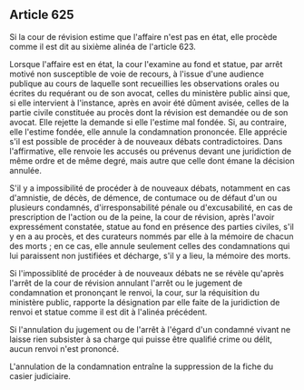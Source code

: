 Article 625
----
Si la cour de révision estime que l'affaire n'est pas en état, elle procède
comme il est dit au sixième alinéa de l'article 623.

Lorsque l'affaire est en état, la cour l'examine au fond et statue, par arrêt
motivé non susceptible de voie de recours, à l'issue d'une audience publique au
cours de laquelle sont recueillies les observations orales ou écrites du
requérant ou de son avocat, celles du ministère public ainsi que, si elle
intervient à l'instance, après en avoir été dûment avisée, celles de la partie
civile constituée au procès dont la révision est demandée ou de son avocat. Elle
rejette la demande si elle l'estime mal fondée. Si, au contraire, elle l'estime
fondée, elle annule la condamnation prononcée. Elle apprécie s'il est possible
de procéder à de nouveaux débats contradictoires. Dans l'affirmative, elle
renvoie les accusés ou prévenus devant une juridiction de même ordre et de même
degré, mais autre que celle dont émane la décision annulée.

S'il y a impossibilité de procéder à de nouveaux débats, notamment en cas
d'amnistie, de décès, de démence, de contumace ou de défaut d'un ou plusieurs
condamnés, d'irresponsabilité pénale ou d'excusabilité, en cas de prescription
de l'action ou de la peine, la cour de révision, après l'avoir expressément
constatée, statue au fond en présence des parties civiles, s'il y en a au
procès, et des curateurs nommés par elle à la mémoire de chacun des morts ; en
ce cas, elle annule seulement celles des condamnations qui lui paraissent non
justifiées et décharge, s'il y a lieu, la mémoire des morts.

Si l'impossiblité de procéder à de nouveaux débats ne se révèle qu'après l'arrêt
de la cour de révision annulant l'arrêt ou le jugement de condamnation et
prononçant le renvoi, la cour, sur la réquisition du ministère public, rapporte
la désignation par elle faite de la juridiction de renvoi et statue comme il est
dit à l'alinéa précédent.

Si l'annulation du jugement ou de l'arrêt à l'égard d'un condamné vivant ne
laisse rien subsister à sa charge qui puisse être qualifié crime ou délit, aucun
renvoi n'est prononcé.

L'annulation de la condamnation entraîne la suppression de la fiche du casier
judiciaire.
